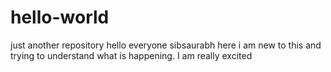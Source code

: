 # hello-world
just another repository
hello everyone sibsaurabh here i am new to this and trying to understand what is happening.
I am really excited 
